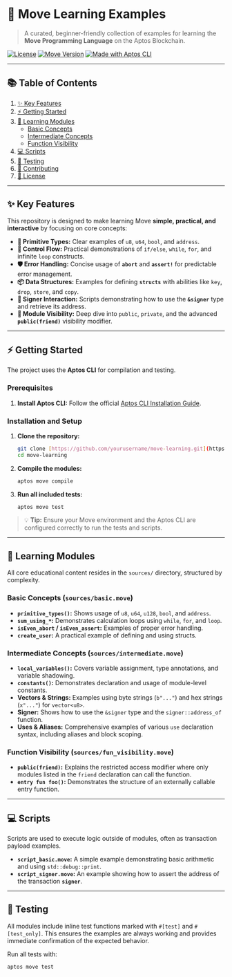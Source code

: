 # 🚀 Move Learning Examples

> A curated, beginner-friendly collection of examples for learning the **Move Programming Language** on the Aptos Blockchain.

[![License](https://img.shields.io/badge/License-MIT-blue.svg)](LICENSE)
[![Move Version](https://img.shields.io/badge/Move-Aptos-brightgreen)](https://aptos.dev/)
[![Made with Aptos CLI](https://img.shields.io/badge/Tool-Aptos%20CLI-red)](https://aptos.dev/cli-tools/aptos-cli)

---

## 📚 Table of Contents

1. [✨ Key Features](#-key-features)
2. [⚡ Getting Started](#⚡-getting-started)
3. [📖 Learning Modules](#-learning-modules)
    * [Basic Concepts](#basic-concepts)
    * [Intermediate Concepts](#intermediate-concepts)
    * [Function Visibility](#function-visibility)
4. [💻 Scripts](#-scripts)
5. [🧪 Testing](#-testing)
6. [🤝 Contributing](#-contributing)
7. [📄 License](#-license)

---

## ✨ Key Features

This repository is designed to make learning Move **simple, practical, and interactive** by focusing on core concepts:

*  **🧱 Primitive Types:** Clear examples of `u8`, `u64`, `bool`, and `address`.
*  **🔁 Control Flow:** Practical demonstrations of `if/else`, `while`, `for`, and infinite `loop` constructs.
*  **🛡️ Error Handling:** Concise usage of **`abort`** and **`assert!`** for predictable error management.
*  **📦 Data Structures:** Examples for defining **`structs`** with abilities like `key`, `drop`, `store`, and `copy`.
*  **👤 Signer Interaction:** Scripts demonstrating how to use the **`&signer`** type and retrieve its address.
*  **🔎 Module Visibility:** Deep dive into `public`, `private`, and the advanced **`public(friend)`** visibility modifier.

---

## ⚡ Getting Started

The project uses the **Aptos CLI** for compilation and testing.

### Prerequisites

1.  **Install Aptos CLI:** Follow the official [Aptos CLI Installation Guide](https://aptos.dev/cli-tools/aptos-cli).

### Installation and Setup

1.  **Clone the repository:**
    ```bash
    git clone [https://github.com/yourusername/move-learning.git](https://github.com/yourusername/move-learning.git)
    cd move-learning
    ```

2.  **Compile the modules:**
    ```bash
    aptos move compile
    ```

3.  **Run all included tests:**
    ```bash
    aptos move test
    ```

> 💡 **Tip:** Ensure your Move environment and the Aptos CLI are configured correctly to run the tests and scripts.

---

## 📖 Learning Modules

All core educational content resides in the `sources/` directory, structured by complexity.

### Basic Concepts (`sources/basic.move`)

*  **`primitive_types()`:** Shows usage of `u8`, `u64`, `u128`, `bool`, and `address`.
*  **`sum_using_*`:** Demonstrates calculation loops using `while`, `for`, and `loop`.
*  **`isEven_abort` / `isEven_assert`:** Examples of proper error handling.
*  **`create_user`:** A practical example of defining and using structs.

### Intermediate Concepts (`sources/intermediate.move`)

*  **`local_variables()`:** Covers variable assignment, type annotations, and variable shadowing.
*  **`constants()`:** Demonstrates declaration and usage of module-level constants.
*  **Vectors & Strings:** Examples using byte strings (`b"..."`) and hex strings (`x"..."`) for `vector<u8>`.
*  **Signer:** Shows how to use the `&signer` type and the `signer::address_of` function.
*  **Uses & Aliases:** Comprehensive examples of various `use` declaration syntax, including aliases and block scoping.

### Function Visibility (`sources/fun_visibility.move`)

*  **`public(friend)`:** Explains the restricted access modifier where only modules listed in the `friend` declaration can call the function.
*  **`entry fun foo()`:** Demonstrates the structure of an externally callable entry function.

---

## 💻 Scripts

Scripts are used to execute logic outside of modules, often as transaction payload examples.

*  **`script_basic.move`:** A simple example demonstrating basic arithmetic and using `std::debug::print`.
*  **`script_signer.move`:** An example showing how to assert the address of the transaction **`signer`**.

---

## 🧪 Testing

 All modules include inline test functions marked with `#[test]` and `#[test_only]`. This ensures the examples are always working and provides immediate confirmation of the expected behavior.

Run all tests with:
```bash
aptos move test
